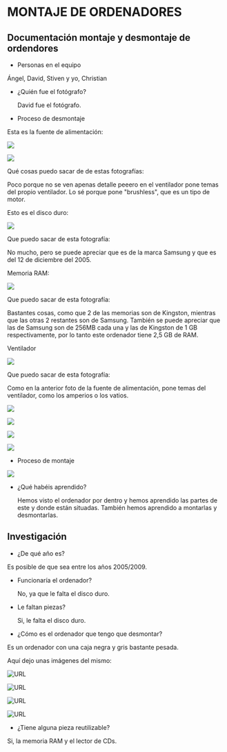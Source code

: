 
#                                             MONTAJE DE ORDENADORES



## Documentación montaje y desmontaje de ordendores

- Personas en el equipo

 Ángel, David, Stiven y yo, Christian
 
 - ¿Quién fue el fotógrafo?

   David fue el fotógrafo.
  
  
 - Proceso de desmontaje 

Esta es la fuente de alimentación:


![](https://github.com/DavidMenCam/1er-trimestre/blob/main/IMG_20210929_120321.jpg)

![](https://github.com/DavidMenCam/1er-trimestre/blob/main/IMG_20210929_120333.jpg)

Qué cosas puedo sacar de de estas fotografías:

Poco porque no se ven apenas detalle peeero en el ventilador pone temas del propio ventilador. Lo sé porque pone "brushless", que es un tipo de motor. 


Esto es el disco duro:

![](https://github.com/DavidMenCam/1er-trimestre/blob/main/IMG_20210929_121620.jpg)

Que puedo sacar de esta fotografía:

No mucho, pero se puede apreciar que es de la marca Samsung y que es del 12 de diciembre del 2005.


Memoria RAM:

![](https://github.com/DavidMenCam/1er-trimestre/blob/main/IMG_20210929_121805.jpg)

Que puedo sacar de esta fotografía:

Bastantes cosas, como que 2 de las memorias son de Kingston, mientras que las otras 2 restantes son de Samsung. También se puede apreciar que las de Samsung son de 256MB cada una y las de Kingston de 1 GB respectivamente, por lo tanto este ordenador tiene 2,5 GB de RAM.


Ventilador

![](https://github.com/DavidMenCam/1er-trimestre/blob/main/IMG_20210929_122850.jpg)

Que puedo sacar de esta fotografía:

Como en la anterior foto de la fuente de alimentación, pone temas del ventilador, como los amperios o los vatios.


![](https://github.com/DavidMenCam/1er-trimestre/blob/main/IMG_20210929_123126.jpg)

![](https://github.com/DavidMenCam/1er-trimestre/blob/main/IMG_20210929_123455.jpg)

![](https://github.com/DavidMenCam/1er-trimestre/blob/main/IMG_20210929_123506.jpg)

![](https://github.com/DavidMenCam/1er-trimestre/blob/main/IMG_20210929_124718_1.jpg)
 
 
 
 
 - Proceso de montaje

![](https://github.com/Tabrih/1er-Trimestre/blob/main/Partes%20de%20un%20Ordenador/IMG_20210929_115041.jpg)

 - ¿Qué habéis aprendido? 

   Hemos visto el ordenador por dentro y hemos aprendido las partes de este y donde están situadas. También hemos aprendido a montarlas y desmontarlas.











































## Investigación

- ¿De qué año es?

 Es posible de que sea entre los años 2005/2009. 

- Funcionaría el ordenador?

  No, ya que le falta el disco duro.
  
 - Le faltan piezas? 

   Si, le falta el disco duro.

- ¿Cómo es el ordenador que tengo que desmontar?

 Es un ordenador con una caja negra y gris bastante pesada.
 
 Aquí dejo unas imágenes del mismo:

![URL](https://github.com/DavidMenCam/1er-trimestre/blob/main/IMG_20210929_114820.jpg)

![URL](https://github.com/DavidMenCam/1er-trimestre/blob/main/IMG_20210929_114922.jpg)

![URL](https://github.com/DavidMenCam/1er-trimestre/blob/main/IMG_20210929_114925.jpg)

![URL](https://github.com/DavidMenCam/1er-trimestre/blob/main/IMG_20210929_115323.jpg)


- ¿Tiene alguna pieza reutilizable?

 Si, la memoria RAM y el lector de CDs.




